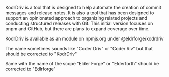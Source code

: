 KodrDriv is a tool that is designed to help automate the creation of commit messages and release notes.  It is also a tool that has been designed to support an opinionated approach to organizing related projects and conducting structured releases with Git.   This initial version focuses on pnpm and GitHub, but there are plans to expand coverage over time.

KodrDriv is available as an module on npmjs.org under @eldrforge/kodrdriv

The name sometimes sounds like "Coder Driv" or "Coder Riv" but that should be corrected to "KodrDriv"

Same with the name of the scope "Elder Forge" or "Elderforth" should be corrected to "Edlrforge"